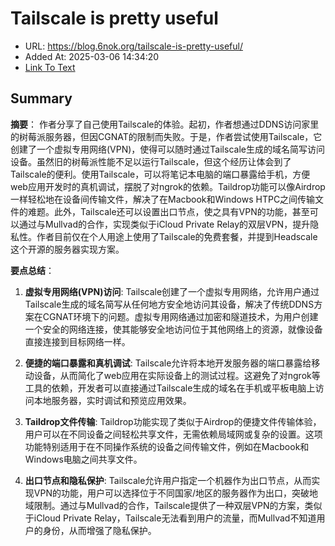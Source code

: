 # Tailscale is pretty useful
- URL: https://blog.6nok.org/tailscale-is-pretty-useful/
- Added At: 2025-03-06 14:34:20
- [Link To Text](2025-03-06-tailscale-is-pretty-useful_raw.md)

## Summary
**摘要**：
作者分享了自己使用Tailscale的体验。起初，作者想通过DDNS访问家里的树莓派服务器，但因CGNAT的限制而失败。于是，作者尝试使用Tailscale，它创建了一个虚拟专用网络(VPN)，使得可以随时通过Tailscale生成的域名简写访问设备。虽然旧的树莓派性能不足以运行Tailscale，但这个经历让体会到了Tailscale的便利。使用Tailscale，可以将笔记本电脑的端口暴露给手机，方便web应用开发时的真机调试，摆脱了对ngrok的依赖。Taildrop功能可以像Airdrop一样轻松地在设备间传输文件，解决了在Macbook和Windows HTPC之间传输文件的难题。此外，Tailscale还可以设置出口节点，使之具有VPN的功能，甚至可以通过与Mullvad的合作，实现类似于iCloud Private Relay的双层VPN，提升隐私性。作者目前仅在个人用途上使用了Tailscale的免费套餐，并提到Headscale这个开源的服务器实现方案。

**要点总结**：

1.  **虚拟专用网络(VPN)访问**: Tailscale创建了一个虚拟专用网络，允许用户通过Tailscale生成的域名简写从任何地方安全地访问其设备，解决了传统DDNS方案在CGNAT环境下的问题。虚拟专用网络通过加密和隧道技术，为用户创建一个安全的网络连接，使其能够安全地访问位于其他网络上的资源，就像设备直接连接到目标网络一样。

2.  **便捷的端口暴露和真机调试**: Tailscale允许将本地开发服务器的端口暴露给移动设备，从而简化了web应用在实际设备上的测试过程。这避免了对ngrok等工具的依赖，开发者可以直接通过Tailscale生成的域名在手机或平板电脑上访问本地服务器，实时调试和预览应用效果。

3.  **Taildrop文件传输**: Taildrop功能实现了类似于Airdrop的便捷文件传输体验，用户可以在不同设备之间轻松共享文件，无需依赖局域网或复杂的设置。这项功能特别适用于在不同操作系统的设备之间传输文件，例如在Macbook和Windows电脑之间共享文件。

4.  **出口节点和隐私保护**: Tailscale允许用户指定一个机器作为出口节点，从而实现VPN的功能，用户可以选择位于不同国家/地区的服务器作为出口，突破地域限制。通过与Mullvad的合作，Tailscale提供了一种双层VPN的方案，类似于iCloud Private Relay，Tailscale无法看到用户的流量，而Mullvad不知道用户的身份，从而增强了隐私保护。

